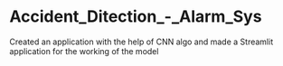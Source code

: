 # Accident_Ditection_-_Alarm_Sys
Created an application with the help of CNN algo and made a Streamlit application for the working of the model
